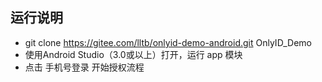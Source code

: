 ## 运行说明
* git clone https://gitee.com/lltb/onlyid-demo-android.git OnlyID_Demo
* 使用Android Studio（3.0或以上）打开，运行 app 模块
* 点击 手机号登录 开始授权流程

